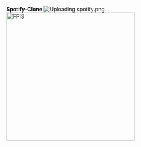 **Spotify-Clone**
![Uploading spotify.png…]()
<img width="341" alt="FPIS" src="https://github.com/19N01A05A0/Spotify-Clone/assets/98584553/5d940b6d-d8d0-4ec6-ae11-e8fc3f3995e0">
